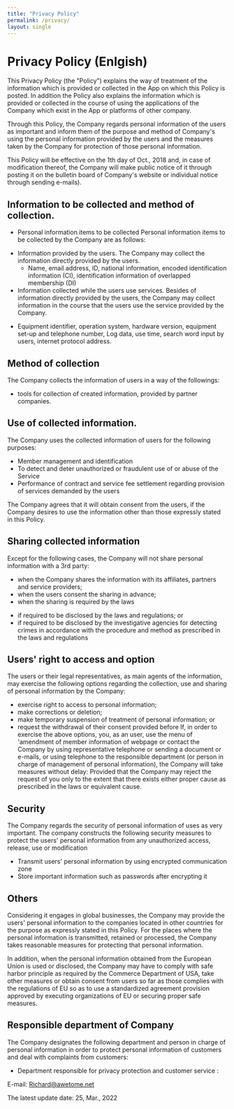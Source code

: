 ```yaml
---
title: "Privacy Policy"
permalink: /privacy/
layout: single
---
```


Privacy Policy (Enlgish)
=========================

This Privacy Policy (the "Policy") explains the way of treatment of the information which is provided or collected in the App on which this Policy is posted. In addition the Policy also explains the information which is provided or collected in the course of using the applications of the Company which exist in the App or platforms of other company.

Through this Policy, the Company regards personal information of the users as important and inform them of the purpose and method of Company's using the personal information provided by the users and the measures taken by the Company for protection of those personal information.

This Policy will be effective on the 1th day of Oct., 2018 and, in case of modification thereof, the Company will make public notice of it through posting it on the bulletin board of Company's website or individual notice through sending e-mails).

 Information to be collected and method of collection.
------------------------------------------------------
-  Personal information items to be collected Personal information items to be collected by the Company are as follows:
 * Information provided by the users.
   The Company may collect the information directly provided by the users.
   - Name, email address, ID, national information, encoded identification information (CI), identification information of overlapped membership (DI)
  * Information collected while the users use services.
    Besides of information directly provided by the users, the Company may collect information in the course that the users use the service provided by the Company.
   - Equipment identifier, operation system, hardware version, equipment set-up and telephone number, Log data, use time, search word input by users, internet protocol address.

Method of collection
---------------------
  The Company collects the information of users in a way of the followings:
   - tools for collection of created information, provided by partner companies.


Use of collected information.
--------------------------------
 The Company uses the collected information of users for the following purposes:
 - Member management and identification
 - To detect and deter unauthorized or fraudulent use of or abuse of the Service
 - Performance of contract and service fee settlement regarding provision of services demanded by the users

  The Company agrees that it will obtain consent from the users, if the Company desires to use the information other than those expressly stated in this Policy.

 
Sharing collected information
------------------------------
 Except for the following cases, the Company will not share personal information with a 3rd party:
 * when the Company shares the information with its affiliates, partners and service providers;
 * when the users consent the sharing in advance;
 * when the sharing is required by the laws
 - if required to be disclosed by the laws and regulations; or
 - if required to be disclosed by the investigative agencies for detecting crimes in accordance with the procedure and method as prescribed in the laws and regulations

Users' right to access and option
-----------------------------------
 The users or their legal representatives, as main agents of the information, may exercise the following options regarding the collection, use and sharing of personal information by the Company:

 * exercise right to access to personal information;
 * make corrections or deletion;
 * make temporary suspension of treatment of personal information; or
 * request the withdrawal of their consent provided before
 If, in order to exercise the above options, you, as an user, use the menu of 'amendment of member information of webpage or contact the Company by using representative telephone or sending a document or e-mails, or using telephone to the responsible department (or person in charge of management of personal information), the Company will take measures without delay: Provided that the Company may reject the request of you only to the extent that there exists either proper cause as prescribed in the laws or equivalent cause.

Security
----------
 The Company regards the security of personal information of uses as very important. The company constructs the following security measures to protect the users' personal information from any unauthorized access, release, use or modification

 - Transmit users' personal information by using encrypted communication zone
 - Store important information such as passwords after encrypting it


Others
------- 
 Considering it engages in global businesses, the Company may provide the users' personal information to the companies located in other countries for the purpose as expressly stated in this Policy. For the places where the personal information is transmitted, retained or processed, the Company takes reasonable measures for protecting that personal information.

 In addition, when the personal information obtained from the European Union is used or disclosed, the Company may have to comply with safe harbor principle as required by the Commerce Department of USA, take other measures or obtain consent from users so far as those complies with the regulations of EU so as to use a standardized agreement provision approved by executing organizations of EU or securing proper safe measures.

 
Responsible department of Company
----------------------------------------
 The Company designates the following department and person in charge of personal information in order to protect personal information of customers and deal with complaints from customers:

 * Department responsible for privacy protection and customer service :

E-mail: Richard@awetome.net

The latest update date: 25, Mar., 2022
